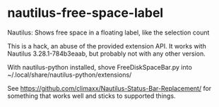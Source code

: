 # nautilus-free-space-label
Nautilus: Shows free space in a floating label, like the selection count

This is a hack, an abuse of the provided extension API. It works with Nautilus 3.28.1-784b3eaab, but probably not with any other version.

With nautilus-python installed, shove FreeDiskSpaceBar.py into ~/.local/share/nautilus-python/extensions/

See https://github.com/climaxx/Nautilus-Status-Bar-Replacement/ for something that works well and sticks to supported things.
